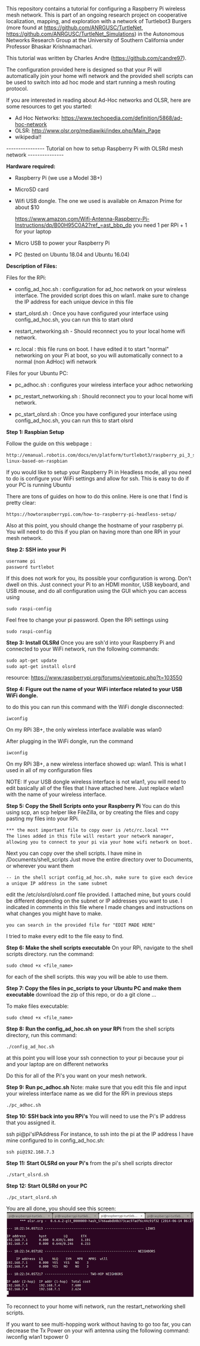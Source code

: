 This repository contains a tutorial for configuring a Raspberry Pi wireless mesh network. This is part of an ongoing research project on cooperative localization, mapping, and exploration with a network of Turtlebot3 Burgers (more found at https://github.com/ANRGUSC/TurtleNet, https://github.com/ANRGUSC/TurtleNet_Simulations) in the Autonomous Networks Research Group at the University of Southern California under Professor Bhaskar Krishnamachari.

This tutorial was written by Charles Andre (https://github.com/candre97).

The configuration provided here is designed so that your Pi will automatically join your home wifi network and the provided shell scripts can be used to switch into ad hoc mode and start running a mesh routing protocol.

If you are interested in reading about Ad-Hoc networks and OLSR, here are some resources to get you started:

- Ad Hoc Networks: https://www.techopedia.com/definition/5868/ad-hoc-network
- OLSR: http://www.olsr.org/mediawiki/index.php/Main_Page
- wikipedia!!


---------------- Tutorial on how to setup Raspberry Pi with OLSRd mesh network ---------------

**Hardware required:**

- Raspberry Pi (we use a Model 3B+)

- MicroSD card

- Wifi USB dongle. The one we used is available on Amazon Prime for about $10

	https://www.amazon.com/Wifi-Antenna-Raspberry-Pi-Instructions/dp/B00H95C0A2?ref_=ast_bbp_dp
	you need 1 per RPi + 1 for your laptop 
- Micro USB to power your Raspberry Pi

- PC (tested on Ubuntu 18.04 and Ubuntu 16.04)

**Description of Files:**

Files for the RPi:

- config_ad_hoc.sh : configuration for ad_hoc network on your wireless interface. The provided script does this on wlan1. 
make sure to change the IP address for each unique device in this file

- start_olsrd.sh : Once you have configured your interface using config_ad_hoc.sh, you can run this to start olsrd

- restart_networking.sh - Should reconnect you to your local home wifi network. 

- rc.local : this file runs on boot. I have edited it to start "normal" networking on your Pi at boot, so you will automatically connect to a normal (non AdHoc) wifi network

Files for your Ubuntu PC:

- pc_adhoc.sh : configures your wireless interface your adhoc networking

- pc_restart_networking.sh : Should reconnect you to your local home wifi network. 

- pc_start_olsrd.sh : Once you have configured your interface using config_ad_hoc.sh, you can run this to start olsrd


**Step 1: Raspbian Setup**

Follow the guide on this webpage : 

	http://emanual.robotis.com/docs/en/platform/turtlebot3/raspberry_pi_3_setup/#install-linux-based-on-raspbian

If you would like to setup your Raspberry Pi in Headless mode, all you need to do is configure your WiFi settings and allow for ssh. This is easy to do if your PC is running Ubuntu

There are tons of guides on how to do this online. Here is one that I find is pretty clear:

	https://howtoraspberrypi.com/how-to-raspberry-pi-headless-setup/

Also at this point, you should change the hostname of your raspberry pi. You will need to do this if you plan on having more than one RPi in your mesh network. 

**Step 2: SSH into your Pi**

	username pi
	password turtlebot

If this does not work for you, its possible your configuration is wrong. Don't dwell on this. Just connect your Pi to an HDMI monitor, USB keyboard, and USB mouse, and do all configuration using the GUI which you can access using 

	sudo raspi-config

Feel free to change your pi password. Open the RPi settings using 

	sudo raspi-config

**Step 3: Install OLSRd**
Once you are ssh'd into your Raspberry Pi and connected to your WiFi network, run the following commands: 

	sudo apt-get update
	sudo apt-get install olsrd
	
resource: https://www.raspberrypi.org/forums/viewtopic.php?t=103550

**Step 4: Figure out the name of your WiFi interface related to your USB WiFi dongle.**

to do this you can run this command with the WiFi dongle disconnected:
	
	iwconfig

On my RPi 3B+, the only wireless interface available was wlan0

After plugging in the WiFi dongle, run the command

	iwconfig

On my RPi 3B+, a new wireless interface showed up: wlan1. This is what I used in all of my configuration files

NOTE: If your USB dongle wireless interface is not wlan1, you will need to edit basically all of the files that I have attached here. Just replace wlan1 with the name of your wireless interface. 

**Step 5: Copy the Shell Scripts onto your Raspberry Pi**
You can do this using scp, an scp helper like FileZilla, or by creating the files and copy pasting my files into your RPi.
	
	*** the most important file to copy over is /etc/rc.local *** 
	The lines added in this file will restart your network manager, allowing you to connect to your pi via your home wifi network on boot. 

Next you can copy over the shell scripts. I have mine in /Documents/shell_scripts
Just move the entire directory over to Documents, or wherever you want them

	-- in the shell script config_ad_hoc.sh, make sure to give each device a unique IP address in the same subnet

edit the /etc/olsrd/olsrd.conf file provided. I attached mine, but yours could be different depending on the subnet or IP addresses you want to use.  I indicated in comments in this file where I made changes and instructions on what changes you might have to make. 

	you can search in the provided file for "EDIT MADE HERE"

I tried to make every edit to the file easy to find. 

**Step 6: Make the shell scripts executable**
On your RPi, navigate to the shell scripts directory. 
run the command:

	sudo chmod +x <file_name> 
for each of the shell scripts. this way you will be able to use them. 

**Step 7: Copy the files in pc_scripts to your Ubuntu PC and make them executable**
download the zip of this repo, or do a git clone ...

To make files executable:

	sudo chmod +x <file_name> 

**Step 8: Run the config_ad_hoc.sh on your RPi**
from the shell scripts directory, run this command:

	./config_ad_hoc.sh

at this point you will lose your ssh connection to your pi because your pi and your laptop are on different networks

Do this for all of the Pi's you want on your mesh network. 

**Step 9: Run pc_adhoc.sh**
Note: make sure that you edit this file and input your wireless interface name as we did for the RPi in previous steps

	./pc_adhoc.sh

**Step 10: SSH back into you RPi's**
You will need to use the Pi's IP address that you assigned it. 

ssh pi@pi'sIPAddress
For instance, to ssh into the pi at the IP address I have mine configured to in config_ad_hoc.sh: 

	ssh pi@192.168.7.3

**Step 11: Start OLSRd on your Pi's**
from the pi's shell scripts director

	./start_olsrd.sh

**Step 12: Start OLSRd on your PC**

	./pc_start_olsrd.sh

You are all done, you should see this screen: 
![](images/olsrd_working.png)

To reconnect to your home wifi network, run the restart_networking shell scripts. 

If you want to see multi-hopping work without having to go too far, you can decrease the Tx Power on your wifi antenna using the following command:
iwconfig wlan1 txpower 0
